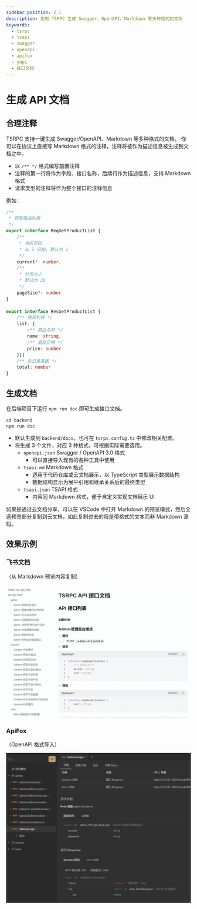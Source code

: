 ```yaml
---
sidebar_position: 2.1
description: 使用 TSRPC 生成 Swagger、OpenAPI、Markdown 等多种格式的文档
keywords:
  - tsrpc
  - tsapi
  - swagger
  - openapi
  - apifox
  - yapi
  - 接口文档
---
```


# 生成 API 文档

## 合理注释

TSRPC 支持一键生成 Swagger/OpenAPI、Markdown 等多种格式的文档。
你可以在协议上直接写 Markdown 格式的注释，注释将被作为描述信息被生成到文档之中。

- 以 `/** */` 格式编写前置注释
- 注释的第一行将作为字段、接口名称，后续行作为描述信息，支持 Markdown 格式
- 请求类型的注释将作为整个接口的注释信息

例如：

```ts
/**
 * 获取商品列表
 */
export interface ReqGetProductList {
    /**
     * 当前页码
     * 从 1 开始，默认为 1
     */
    current?: number,
    /**
     * 分页大小
     * 默认为 20
     */
    pageSize?: number
}

export interface ResGetProductList {
    /** 商品列表 */
    list: {
        /** 商品名称 */
        name: string,
        /** 商品价格 */
        price: number
    }[]
    /** 总记录条数 */
    total: number
}
```

## 生成文档

在后端项目下运行 `npm run doc` 即可生成接口文档。

```shell
cd backend
npm run doc
```

- 默认生成到 `backend/docs`，也可在 `tsrpc.config.ts` 中修改相关配置。
- 将生成 3 个文件，对应 3 种格式，可根据实际需要选用。
    - `openapi.json` Swagger / OpenAPI 3.0 格式
        - 可以直接导入现有的各种工具中使用
    - `tsapi.md` Markdown 格式
        - 适用于代码仓库或云文档展示，以 TypeScript 类型展示数据结构
        - 数据结构显示为展平引用和继承关系后的最终类型
    - `tsapi.json` TSAPI 格式 
        - 内容同 Markdown 格式，便于自定义实现文档展示 UI

如果是通过云文档分享，可以在 VSCode 中打开 Markdown 的预览模式，然后全选预览部分复制到云文档，如此复制过去的将是带格式的文本而非 Markdown 源码。

## 效果示例

### 飞书文档

（从 Markdown 预览内容复制）

![](assets/markdown-doc.png)

### ApiFox

（OpenAPI 格式导入）

![](assets/apifox.png)